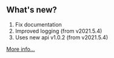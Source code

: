 ## What's new?

1. Fix documentation
2. Improved logging (from v2021.5.4)
3. Uses new api v1.0.2 (from v2021.5.4)


[More info...](https://github.com/xlcnd/meteoalarmeu/issues?q=is%3Aissue+is%3Aopen+label%3Ainfo)
